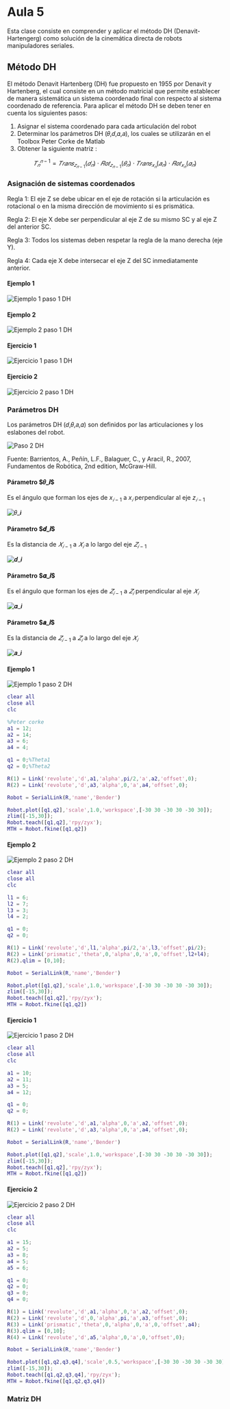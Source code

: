 <h1>Aula 5</h1>

Esta clase consiste en comprender y aplicar el método DH (Denavit-Hartengerg) como solución de la cinemática directa de robots manipuladores seriales.

<h2>Método DH</h2>

El método Denavit Hartenberg (DH) fue propuesto en 1955 por Denavit y Hartenberg, el cual consiste en un método matricial que permite establecer de manera sistemática un sistema coordenado final con respecto al sistema coordenado de referencia. Para aplicar el método DH se deben tener en cuenta los siguientes pasos:

1. Asignar el sistema coordenado para cada articulación del robot
2. Determinar los parámetros DH (𝜃,𝑑,𝛼,𝑎), los cuales se utilizarán en el Toolbox Peter Corke de Matlab 
3. Obtener la siguiente matriz :

$$𝑇_𝑛^{𝑛−1}=𝑇𝑟𝑎𝑛𝑠_{𝑧_{𝑛−1}}(𝑑_𝑛) \cdot 𝑅𝑜𝑡_{𝑧_{𝑛−1}}(𝜃_𝑛) \cdot 𝑇𝑟𝑎𝑛𝑠_{𝑥_𝑛}(𝑎_𝑛) \cdot 𝑅𝑜𝑡_{𝑥_𝑛}(𝛼_𝑛)$$

<h3>Asignación de sistemas coordenados</h3>

Regla 1: El eje Z se debe ubicar en el eje de rotación si la articulación es rotacional o en la misma dirección de movimiento si es prismática.

Regla 2: El eje X debe ser perpendicular al eje Z de su mismo SC y al eje Z del anterior SC.

Regla 3: Todos los sistemas deben respetar la regla de la mano derecha (eje Y).

Regla 4: Cada eje X debe intersecar el eje Z del SC inmediatamente anterior.

<h4>Ejemplo 1</h4>

![Ejemplo 1 paso 1 DH](image.png)

<h4>Ejemplo 2</h4>

![Ejemplo 2 paso 1 DH](image-1.png)

<h4>Ejercicio 1</h4>

![Ejercicio 1 paso 1 DH](image-2.png)

<h4>Ejercicio 2</h4>

![Ejercicio 2 paso 1 DH](image-3.png)

<h3>Parámetros DH</h3>

Los parámetros DH (𝑑,𝜃,𝑎,𝛼) son definidos por las articulaciones y los eslabones del robot. 

![Paso 2 DH](image-4.png)

Fuente: Barrientos, A., Peñín, L.F., Balaguer, C., y Aracil, R., 2007, Fundamentos de Robótica, 2nd edition, McGraw-Hill.

<h4>Párametro $𝜃_𝒊$</h4>

Es el ángulo que forman los ejes de $x_{𝑖−1}$ a $x_𝑖$ perpendicular al eje $z_{𝑖−1}$

![𝜃_𝒊](image-5.png)

<h4>Párametro $𝒅_𝒊$</h4>

Es la distancia de $𝑋_{𝑖−1}$ a $𝑋_𝑖$ a lo largo del eje $𝑍_{𝑖−1}$

![𝒅_𝒊](image-6.png)

<h4>Párametro $𝜶_𝒊$</h4>

Es el ángulo que forman los ejes de $𝑍_{𝑖−1}$ a $𝑍_𝑖$ perpendicular al eje $𝑋_𝑖$

![𝜶_𝒊](image-7.png)

<h4>Párametro $𝒂_𝒊$</h4>

Es la distancia de $𝑍_{𝑖−1}$ a $𝑍_𝑖$ a lo largo del eje $𝑋_𝑖$

![𝒂_𝒊](image-8.png)

<h4>Ejemplo 1</h4>

![Ejemplo 1 paso 2 DH](image-9.png)

```matlab
clear all
close all
clc

%Peter corke
a1 = 12;
a2 = 14;
a3 = 6;
a4 = 4;

q1 = 0;%Theta1
q2 = 0;%Theta2

R(1) = Link('revolute','d',a1,'alpha',pi/2,'a',a2,'offset',0);
R(2) = Link('revolute','d',a3,'alpha',0,'a',a4,'offset',0);

Robot = SerialLink(R,'name','Bender')

Robot.plot([q1,q2],'scale',1.0,'workspace',[-30 30 -30 30 -30 30]);
zlim([-15,30]);
Robot.teach([q1,q2],'rpy/zyx');
MTH = Robot.fkine([q1,q2])
```

<h4>Ejemplo 2</h4>

![Ejemplo 2 paso 2 DH](image-10.png)

```matlab
clear all
close all
clc

l1 = 6;
l2 = 7;
l3 = 3;
l4 = 2;

q1 = 0;
q2 = 0;

R(1) = Link('revolute','d',l1,'alpha',pi/2,'a',l3,'offset',pi/2);
R(2) = Link('prismatic','theta',0,'alpha',0,'a',0,'offset',l2+l4);
R(2).qlim = [0,10];

Robot = SerialLink(R,'name','Bender')

Robot.plot([q1,q2],'scale',1.0,'workspace',[-30 30 -30 30 -30 30]);
zlim([-15,30]);
Robot.teach([q1,q2],'rpy/zyx');
MTH = Robot.fkine([q1,q2])
```

<h4>Ejercicio 1</h4>

![Ejercicio 1 paso 2 DH](image-11.png)

```matlab
clear all
close all
clc

a1 = 10;
a2 = 11;
a3 = 5;
a4 = 12;

q1 = 0;
q2 = 0;

R(1) = Link('revolute','d',a1,'alpha',0,'a',a2,'offset',0);
R(2) = Link('revolute','d',a3,'alpha',0,'a',a4,'offset',0);

Robot = SerialLink(R,'name','Bender')

Robot.plot([q1,q2],'scale',1.0,'workspace',[-30 30 -30 30 -30 30]);
zlim([-15,30]);
Robot.teach([q1,q2],'rpy/zyx');
MTH = Robot.fkine([q1,q2])
```

<h4>Ejercicio 2</h4>

![Ejercicio 2 paso 2 DH](image-12.png)

```matlab
clear all
close all
clc

a1 = 15;
a2 = 5;
a3 = 8;
a4 = 5;
a5 = 6;

q1 = 0;
q2 = 0;
q3 = 0;
q4 = 0;

R(1) = Link('revolute','d',a1,'alpha',0,'a',a2,'offset',0);
R(2) = Link('revolute','d',0,'alpha',pi,'a',a3,'offset',0);
R(3) = Link('prismatic','theta',0,'alpha',0,'a',0,'offset',a4);
R(3).qlim = [0,10];
R(4) = Link('revolute','d',a5,'alpha',0,'a',0,'offset',0);

Robot = SerialLink(R,'name','Bender')

Robot.plot([q1,q2,q3,q4],'scale',0.5,'workspace',[-30 30 -30 30 -30 30]);
zlim([-15,30]);
Robot.teach([q1,q2,q3,q4],'rpy/zyx');
MTH = Robot.fkine([q1,q2,q3,q4])
```

<h3>Matriz DH</h3>

